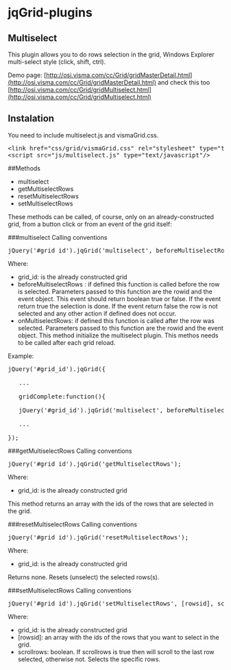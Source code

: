# jqGrid-plugins

## Multiselect
This plugin allows you to do rows selection in the grid, Windows Explorer multi-select style (click, shift, ctrl).

Demo page: [http://osi.visma.com/cc/Grid/gridMasterDetail.html](http://osi.visma.com/cc/Grid/gridMasterDetail.html) and check this too [http://osi.visma.com/cc/Grid/gridMultiselect.html](http://osi.visma.com/cc/Grid/gridMultiselect.html)
## Instalation
You need to include multiselect.js and vismaGrid.css.
<pre>&lt;link href="css/grid/vismaGrid.css" rel="stylesheet" type="text/css"/&gt;
&lt;script src="js/multiselect.js" type="text/javascript"/&gt;
</pre>

##Methods

   * multiselect
   * getMultiselectRows
   * resetMultiselectRows
   * setMultiselectRows

These methods can be called, of course, only on an already-constructed grid, from a button click or from an event of the grid itself:

###multiselect
Calling conventions

<pre>jQuery('#grid_id').jqGrid('multiselect', beforeMultiselectRows, onMultiselectRows);</pre>

Where:

   * grid_id: is the already constructed grid
   * beforeMultiselectRows : if defined this function is called before the row is selected. Parameters passed to this function are the rowid and the event object. This event should return boolean true or false. If the event return true the selection is done. If the event return false the row is not selected and any other action if defined does not occur.
   * onMultiselectRows: if defined this function is called after the row was selected. Parameters passed to this function are the rowid and the event object.
This method initialize the multiselect plugin. This methos needs to be called after each grid reload.

Example:
<pre>
jQuery('#grid_id').jqGrid({

   ...

   gridComplete:function(){ 

   jQuery('#grid_id').jqGrid('multiselect', beforeMultiselectRows, onMultiselectRows);}

   ... 

});</pre>

###getMultiselectRows
Calling conventions

<pre>jQuery('#grid_id').jqGrid('getMultiselectRows');</pre>

Where:

   * grid_id: is the already constructed grid
  
This method returns an array with the ids of the rows that are selected in the grid.


###resetMultiselectRows
Calling conventions

<pre>jQuery('#grid_id').jqGrid('resetMultiselectRows');</pre>

Where:

   * grid_id: is the already constructed grid
  
Returns none.
Resets (unselect) the selected rows(s).

###setMultiselectRows
Calling conventions

<pre>jQuery('#grid_id').jqGrid('setMultiselectRows', [rowsid], scrollrows);</pre>

Where:

   * grid_id: is the already constructed grid
   * [rowsid]: an array with the ids of the rows that you want to select in the grid.
   * scrollrows: boolean. If scrollrows is true then will scroll to the last row selected, otherwise not.
Selects the specific rows.